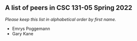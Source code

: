 A list of peers in CSC 131-05 Spring 2022
--------------------------------------------------

*Please keep this list in alphabetical order by first name.*

* Emrys Poggemann
* Gary Kane
